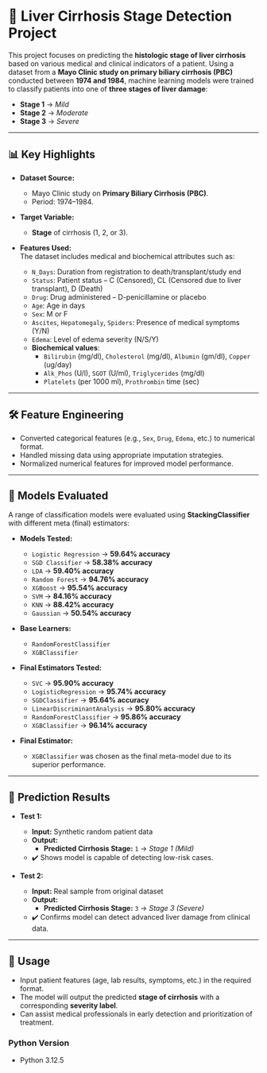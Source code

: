 # 🧬 Liver Cirrhosis Stage Detection Project

This project focuses on predicting the **histologic stage of liver cirrhosis** based on various medical and clinical indicators of a patient. Using a dataset from a **Mayo Clinic study on primary biliary cirrhosis (PBC)** conducted between **1974 and 1984**, machine learning models were trained to classify patients into one of **three stages of liver damage**:

- **Stage 1** → *Mild*  
- **Stage 2** → *Moderate*  
- **Stage 3** → *Severe*

---

## 📊 Key Highlights

- **Dataset Source:**  
  - Mayo Clinic study on **Primary Biliary Cirrhosis (PBC)**.
  - Period: 1974–1984.

- **Target Variable:**  
  - **Stage** of cirrhosis (1, 2, or 3).

- **Features Used:**  
  The dataset includes medical and biochemical attributes such as:

  - `N_Days`: Duration from registration to death/transplant/study end  
  - `Status`: Patient status – C (Censored), CL (Censored due to liver transplant), D (Death)  
  - `Drug`: Drug administered – D-penicillamine or placebo  
  - `Age`: Age in days  
  - `Sex`: M or F  
  - `Ascites`, `Hepatomegaly`, `Spiders`: Presence of medical symptoms (Y/N)  
  - `Edema`: Level of edema severity (N/S/Y)  
  - **Biochemical values**:  
    - `Bilirubin` (mg/dl), `Cholesterol` (mg/dl), `Albumin` (gm/dl), `Copper` (ug/day)  
    - `Alk_Phos` (U/l), `SGOT` (U/ml), `Triglycerides` (mg/dl)  
    - `Platelets` (per 1000 ml), `Prothrombin` time (sec)

---

## 🛠 Feature Engineering

- Converted categorical features (e.g., `Sex`, `Drug`, `Edema`, etc.) to numerical format.
- Handled missing data using appropriate imputation strategies.
- Normalized numerical features for improved model performance.

---

## 🤖 Models Evaluated

A range of classification models were evaluated using **StackingClassifier** with different meta (final) estimators:

- **Models Tested:**
  - `Logistic Regression` → **59.64% accuracy**
  - `SGD Classifier` → **58.38% accuracy**
  - `LDA` → **59.40% accuracy**
  - `Random Forest` → **94.76% accuracy**
  - `XGBoost` → **95.54% accuracy**
  - `SVM` → **84.16% accuracy**
  - `KNN` → **88.42% accuracy**
  - `Gaussian` → **50.54% accuracy**

- **Base Learners:**  
  - `RandomForestClassifier`  
  - `XGBClassifier`

- **Final Estimators Tested:**  
  - `SVC` → **95.90% accuracy**  
  - `LogisticRegression` → **95.74% accuracy**  
  - `SGDClassifier` → **95.64% accuracy**  
  - `LinearDiscriminantAnalysis` → **95.80% accuracy**  
  - `RandomForestClassifier` → **95.86% accuracy**  
  - `XGBClassifier` → **96.14% accuracy**

- **Final Estimator:**
  - `XGBClassifier` was chosen as the final meta-model due to its superior performance.

---

## 🧪 Prediction Results

- **Test 1:**  
  - **Input:** Synthetic random patient data  
  - **Output:**  
    - **Predicted Cirrhosis Stage:** `1` → *Stage 1 (Mild)*  
  - ✔️ Shows model is capable of detecting low-risk cases.

- **Test 2:**  
  - **Input:** Real sample from original dataset  
  - **Output:**  
    - **Predicted Cirrhosis Stage:** `3` → *Stage 3 (Severe)*  
  - ✔️ Confirms model can detect advanced liver damage from clinical data.

---

## 📌 Usage

- Input patient features (age, lab results, symptoms, etc.) in the required format.
- The model will output the predicted **stage of cirrhosis** with a corresponding **severity label**.
- Can assist medical professionals in early detection and prioritization of treatment.

### Python Version

- Python 3.12.5
